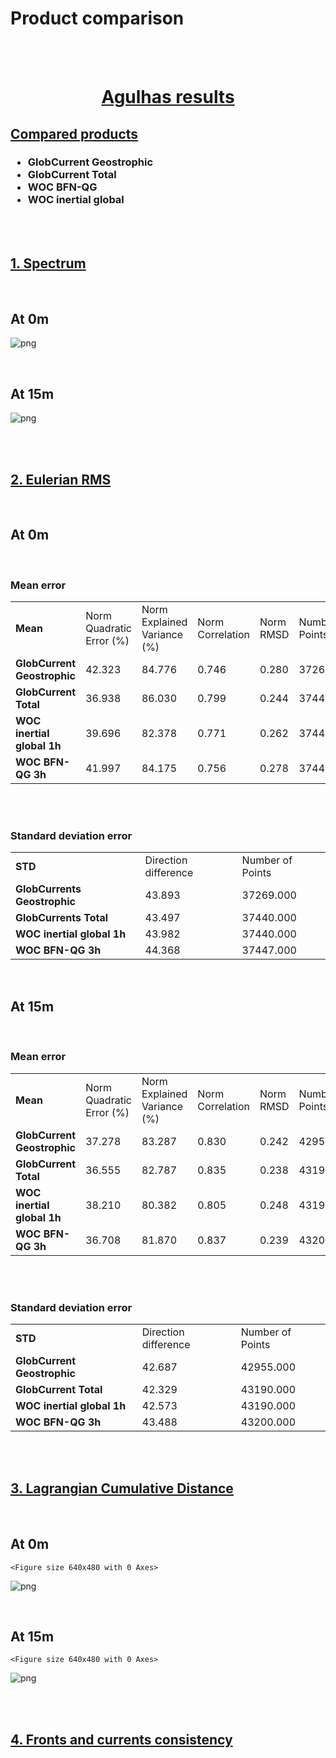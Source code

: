 
# Product comparison

<br>

<br>


<div class="alert alert-block alert-success">
<h1><center> <u> Agulhas results </u> </center></h1>  
</div>

## <u> Compared products </u> 

<h3>
    <ul>  
        <li> GlobCurrent Geostrophic </li> 
        <li> GlobCurrent Total </li>
        <li> WOC BFN-QG </li>
        <li> WOC inertial global </li>
    </ul>  

</h3>

<br>

<br>

## <u> 1. Spectrum </u> 

<br>

<h2>At 0m</h2>


![png](nb_wocproducts_Agulhas_files/nb_wocproducts_Agulhas_9_0.png)


<br>


<h2>At 15m</h2>


![png](nb_wocproducts_Agulhas_files/nb_wocproducts_Agulhas_12_0.png)


<br>

<br>

## <u> 2. Eulerian RMS </u>

<br>

<h2>At 0m</h2>

<br>

<h3>Mean error</h3>




<table width=100%>
<tr>
<td><b>Mean</b></td>
<td>Norm Quadratic Error (%)</td>
<td>Norm Explained Variance (%)</td>
<td>Norm Correlation</td>
<td>Norm RMSD</td>
<td>Number of Points</td>
</tr>
<tr>
<td><b>GlobCurrent Geostrophic</b></td>
<td>42.323</td>
<td>84.776</td>
<td>0.746</td>
<td>0.280</td>
<td>37269.000</td>
</tr>
<tr>
<td><b>GlobCurrent Total</b></td>
<td>36.938</td>
<td>86.030</td>
<td>0.799</td>
<td>0.244</td>
<td>37440.000</td>
</tr>
<tr>
<td><b>WOC inertial global 1h</b></td>
<td>39.696</td>
<td>82.378</td>
<td>0.771</td>
<td>0.262</td>
<td>37440.000</td>
</tr>
<tr>
<td><b>WOC BFN-QG 3h</b></td>
<td>41.997</td>
<td>84.175</td>
<td>0.756</td>
<td>0.278</td>
<td>37447.000</td>
</tr>
</table>



<br>

<br>

<h3>Standard deviation error</h3>




<table width=100%>
<tr>
<td><b>STD</b></td>
<td>Direction difference</td>
<td>Number of Points</td>
</tr>
<tr>
<td><b>GlobCurrents Geostrophic</b></td>
<td>43.893</td>
<td>37269.000</td>
</tr>
<tr>
<td><b>GlobCurrents Total</b></td>
<td>43.497</td>
<td>37440.000</td>
</tr>
<tr>
<td><b>WOC inertial global 1h</b></td>
<td>43.982</td>
<td>37440.000</td>
</tr>
<tr>
<td><b>WOC BFN-QG 3h</b></td>
<td>44.368</td>
<td>37447.000</td>
</tr>
</table>



<br>

<h2>At 15m</h2>

<br>

<h3>Mean error</h3>




<table width=100%>
<tr>
<td><b>Mean</b></td>
<td>Norm Quadratic Error (%)</td>
<td>Norm Explained Variance (%)</td>
<td>Norm Correlation</td>
<td>Norm RMSD</td>
<td>Number of Points</td>
</tr>
<tr>
<td><b>GlobCurrent Geostrophic</b></td>
<td>37.278</td>
<td>83.287</td>
<td>0.830</td>
<td>0.242</td>
<td>42955.000</td>
</tr>
<tr>
<td><b>GlobCurrent Total</b></td>
<td>36.555</td>
<td>82.787</td>
<td>0.835</td>
<td>0.238</td>
<td>43190.000</td>
</tr>
<tr>
<td><b>WOC inertial global 1h</b></td>
<td>38.210</td>
<td>80.382</td>
<td>0.805</td>
<td>0.248</td>
<td>43190.000</td>
</tr>
<tr>
<td><b>WOC BFN-QG 3h</b></td>
<td>36.708</td>
<td>81.870</td>
<td>0.837</td>
<td>0.239</td>
<td>43200.000</td>
</tr>
</table>



<br>

<br>

<h3>Standard deviation error</h3>




<table width=100%>
<tr>
<td><b>STD</b></td>
<td>Direction difference</td>
<td>Number of Points</td>
</tr>
<tr>
<td><b>GlobCurrent Geostrophic</b></td>
<td>42.687</td>
<td>42955.000</td>
</tr>
<tr>
<td><b>GlobCurrent Total</b></td>
<td>42.329</td>
<td>43190.000</td>
</tr>
<tr>
<td><b>WOC inertial global 1h</b></td>
<td>42.573</td>
<td>43190.000</td>
</tr>
<tr>
<td><b>WOC BFN-QG 3h</b></td>
<td>43.488</td>
<td>43200.000</td>
</tr>
</table>



<br>

<br>

## <u> 3. Lagrangian Cumulative Distance</u>

<br>

<h2>At 0m</h2>


    <Figure size 640x480 with 0 Axes>



![png](nb_wocproducts_Agulhas_files/nb_wocproducts_Agulhas_30_1.png)


<br>

<h2>At 15m</h2>


    <Figure size 640x480 with 0 Axes>



![png](nb_wocproducts_Agulhas_files/nb_wocproducts_Agulhas_32_1.png)


<br>

<br>

## <u>4. Fronts and currents consistency</u>
